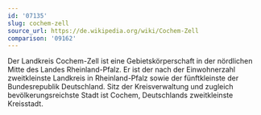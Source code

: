 ```yaml
---
id: '07135'
slug: cochem-zell
source_url: https://de.wikipedia.org/wiki/Cochem-Zell
comparison: '09162'
---
```


Der Landkreis Cochem-Zell ist eine Gebietskörperschaft in der nördlichen Mitte des Landes Rheinland-Pfalz. Er ist der nach der Einwohnerzahl zweitkleinste Landkreis in Rheinland-Pfalz sowie der fünftkleinste der Bundesrepublik Deutschland. Sitz der Kreisverwaltung und zugleich bevölkerungsreichste Stadt ist Cochem, Deutschlands zweitkleinste Kreisstadt.
